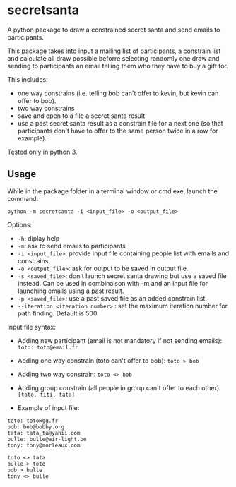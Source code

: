 # secretsanta
A python package to draw a constrained secret santa and send emails to participants.

This package takes into input a mailing list of participants, a constrain list and calculate all draw possible beforre selecting randomly one draw and sending to participants an email telling them who they have to buy a gift for.

This includes:
* one way constrains (i.e. telling bob can't offer to kevin, but kevin can offer to bob).
* two way constrains
* save and open to a file a secret santa result
* use a past secret santa result as a constrain file for a next one (so that participants don't have to offer to the same person twice in a row for example). 

Tested only in python 3.

## Usage
While in the package folder in a terminal window or cmd.exe, launch the command:

`python -m secretsanta -i <input_file> -o <output_file>`

Options:
* `-h`: diplay help
* `-m`: ask to send emails to participants
* `-i <input_file>`: provide input file containing people list with emails and constrains 
* `-o <output_file>`: ask for output to be saved in output file.
* `-s <saved_file>`: don't launch secret santa drawing but use a saved file instead. Can be used in combinaison with -m and an input file for launching emails using a past result.
* `-p <saved_file>`: use a past saved file as an added constrain list.
* `--iteration <iteration number>` : set the maximum iteration number for path finding. Default is 500.

Input file syntax:
* Adding new participant (email is not mandatory if not sending emails):
`toto: toto@email.fr`

* Adding one way constrain (toto can't offer to bob):
`toto > bob`

* Adding two way constrain:
`toto <> bob`

* Adding group constrain (all people in group can't offer to each other):
`[toto, titi, tata]`

* Example of input file:
```
toto: toto@gg.fr
bob: bob@bobby.org
tata: tata_ta@yahii.com
bulle: bulle@air-light.be
tony: tony@morleaux.com

toto <> tata
bulle > toto
bob > bulle
tony <> bulle
```
